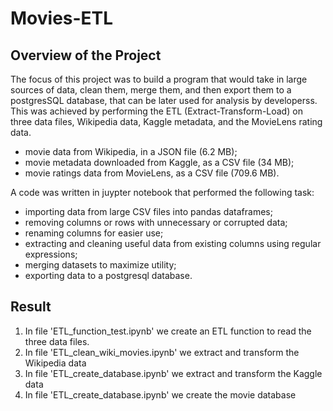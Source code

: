 # Movies-ETL

## Overview of the Project

The focus of this project was to build a program that would take in large sources of data, clean them, merge them, and then export them to a postgresSQL database, that can be later used for analysis by developerss. This was achieved by performing the ETL (Extract-Transform-Load) on three data files, Wikipedia data, Kaggle metadata, and the MovieLens rating data.

- movie data from Wikipedia, in a JSON file (6.2 MB);
- movie metadata downloaded from Kaggle, as a CSV file (34 MB);
- movie ratings data from MovieLens, as a CSV file (709.6 MB).

A code was written in juypter notebook that performed the following task:
- importing data from large CSV files into pandas dataframes;
- removing columns or rows with unnecessary or corrupted data;
- renaming columns for easier use;
- extracting and cleaning useful data from existing columns using regular expressions;
- merging datasets to maximize utility;
- exporting data to a postgresql database.

## Result

1) In file 'ETL_function_test.ipynb' we create an ETL function to read the three data files.
2) In file 'ETL_clean_wiki_movies.ipynb' we extract and transform the Wikipedia data 
3) In file 'ETL_create_database.ipynb' we extract and transform the Kaggle data
4) In file 'ETL_create_database.ipynb' we create the movie database
